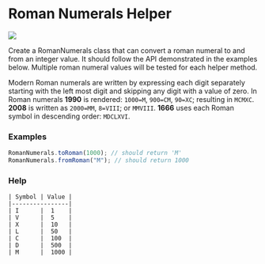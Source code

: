 # Roman Numerals Helper

![](https://img.shields.io/badge/Difficulty-4kyu-blue?logo=codewars)

Create a RomanNumerals class that can convert a roman numeral to and from an integer value. It should follow the API demonstrated in the examples below. Multiple roman numeral values will be tested for each helper method.

Modern Roman numerals are written by expressing each digit separately starting with the left most digit and skipping any digit with a value of zero. In Roman numerals **1990** is rendered: `1000=M`, `900=CM`, `90=XC`; resulting in `MCMXC`. **2008** is written as `2000=MM`, `8=VIII`; or `MMVIII`. **1666** uses each Roman symbol in descending order: `MDCLXVI`.

### Examples

```js
RomanNumerals.toRoman(1000); // should return 'M'
RomanNumerals.fromRoman("M"); // should return 1000
```

### Help

```
| Symbol | Value |
|----------------|
| I      |  1    |
| V      |  5    |
| X      |  10   |
| L      |  50   |
| C      |  100  |
| D      |  500  |
| M      |  1000 |
```

